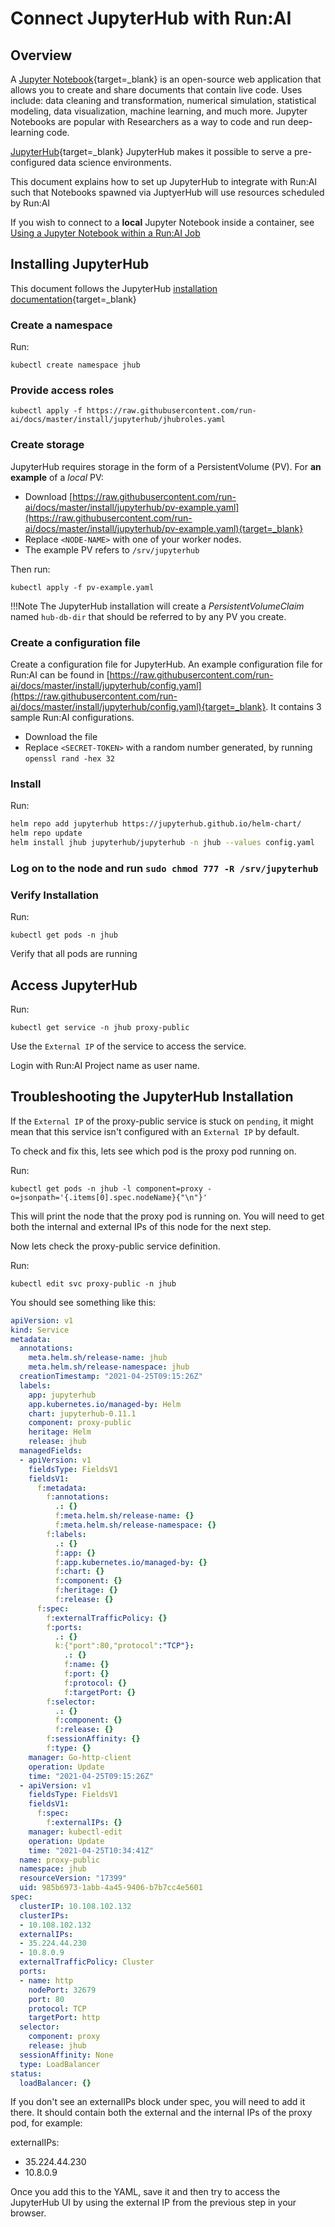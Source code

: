 # Connect JupyterHub with Run:AI


## Overview

A [Jupyter Notebook](https://jupyter.org){target=_blank} is an open-source web application that allows you to create and share documents that contain live code. Uses include: data cleaning and transformation, numerical simulation, statistical modeling, data visualization, machine learning, and much more. Jupyter Notebooks are popular with Researchers as a way to code and run deep-learning code. 

[JupyterHub](https://jupyter.org/hub){target=_blank} JupyterHub makes it possible to serve a pre-configured data science environments.

This document explains how to set up JupyterHub to integrate with Run:AI such that Notebooks spawned via JuptyerHub will use resources scheduled by Run:AI

If you wish to connect to a __local__ Jupyter Notebook inside a container, see [Using a Jupyter Notebook within a Run:AI Job](../../Researcher/tools/dev-jupyter.md) 


## Installing JupyterHub

This document follows the JupyterHub [installation documentation](https://zero-to-jupyterhub.readthedocs.io/en/stable/jupyterhub/installation.html){target=_blank}

### Create a namespace

Run:

```
kubectl create namespace jhub
```

### Provide access roles

```
kubectl apply -f https://raw.githubusercontent.com/run-ai/docs/master/install/jupyterhub/jhubroles.yaml
```

### Create storage

JupyterHub requires storage in the form of a PersistentVolume (PV). For __an example__ of a _local_ PV:

* Download [https://raw.githubusercontent.com/run-ai/docs/master/install/jupyterhub/pv-example.yaml](https://raw.githubusercontent.com/run-ai/docs/master/install/jupyterhub/pv-example.yaml){target=_blank} 
* Replace `<NODE-NAME>` with one of your worker nodes. 
* The example PV refers to `/srv/jupyterhub`

Then run:

```
kubectl apply -f pv-example.yaml 
```

!!!Note
    The JupyterHub installation will create a _PersistentVolumeClaim_ named `hub-db-dir` that should be referred to by any PV you create.

### Create a configuration file

Create a configuration file for JupyterHub. An example configuration file for Run:AI can be found in [https://raw.githubusercontent.com/run-ai/docs/master/install/jupyterhub/config.yaml](https://raw.githubusercontent.com/run-ai/docs/master/install/jupyterhub/config.yaml){target=_blank}. It contains 3 sample Run:AI configurations. 

* Download the file 
* Replace `<SECRET-TOKEN>` with a random number generated, by running `openssl rand -hex 32`

### Install

Run:

``` bash 
helm repo add jupyterhub https://jupyterhub.github.io/helm-chart/
helm repo update
helm install jhub jupyterhub/jupyterhub -n jhub --values config.yaml
```

### Log on to the node and run `sudo chmod 777 -R /srv/jupyterhub`

### Verify Installation

Run: 

```
kubectl get pods -n jhub
```

Verify that all pods are running


## Access JupyterHub

Run:

```
kubectl get service -n jhub proxy-public
```

Use the `External IP` of the service to access the service.

Login with Run:AI Project name as user name.

## Troubleshooting the JupyterHub Installation

If the `External IP` of the proxy-public service is stuck on `pending`, it might mean that this service isn't configured with an `External IP` by default.

To check and fix this, lets see which pod is the proxy pod running on.

Run: 

```
kubectl get pods -n jhub -l component=proxy -o=jsonpath='{.items[0].spec.nodeName}{"\n"}'
```
This will print the node that the proxy pod is running on.
You will need to get both the internal and external IPs of this node for the next step. 

Now lets check the proxy-public service definition.

Run:

```
kubectl edit svc proxy-public -n jhub
```

You should see something like this:

```yaml
apiVersion: v1
kind: Service
metadata:
  annotations:
    meta.helm.sh/release-name: jhub
    meta.helm.sh/release-namespace: jhub
  creationTimestamp: "2021-04-25T09:15:26Z"
  labels:
    app: jupyterhub
    app.kubernetes.io/managed-by: Helm
    chart: jupyterhub-0.11.1
    component: proxy-public
    heritage: Helm
    release: jhub
  managedFields:
  - apiVersion: v1
    fieldsType: FieldsV1
    fieldsV1:
      f:metadata:
        f:annotations:
          .: {}
          f:meta.helm.sh/release-name: {}
          f:meta.helm.sh/release-namespace: {}
        f:labels:
          .: {}
          f:app: {}
          f:app.kubernetes.io/managed-by: {}
          f:chart: {}
          f:component: {}
          f:heritage: {}
          f:release: {}
      f:spec:
        f:externalTrafficPolicy: {}
        f:ports:
          .: {}
          k:{"port":80,"protocol":"TCP"}:
            .: {}
            f:name: {}
            f:port: {}
            f:protocol: {}
            f:targetPort: {}
        f:selector:
          .: {}
          f:component: {}
          f:release: {}
        f:sessionAffinity: {}
        f:type: {}
    manager: Go-http-client
    operation: Update
    time: "2021-04-25T09:15:26Z"
  - apiVersion: v1
    fieldsType: FieldsV1
    fieldsV1:
      f:spec:
        f:externalIPs: {}
    manager: kubectl-edit
    operation: Update
    time: "2021-04-25T10:34:41Z"
  name: proxy-public
  namespace: jhub
  resourceVersion: "17399"
  uid: 985b6973-1abb-4a45-9406-b7b7cc4e5601
spec:
  clusterIP: 10.108.102.132
  clusterIPs:
  - 10.108.102.132
  externalIPs:
  - 35.224.44.230
  - 10.8.0.9
  externalTrafficPolicy: Cluster
  ports:
  - name: http
    nodePort: 32679
    port: 80
    protocol: TCP
    targetPort: http
  selector:
    component: proxy
    release: jhub
  sessionAffinity: None
  type: LoadBalancer
status:
  loadBalancer: {}
```

If you don't see an externalIPs block under spec, you will need to add it there.
It should contain both the external and the internal IPs of the proxy pod, for example:

externalIPs:
- 35.224.44.230
- 10.8.0.9

Once you add this to the YAML, save it and then try to access the JupyterHub UI by using the external IP from the previous step in your browser.

